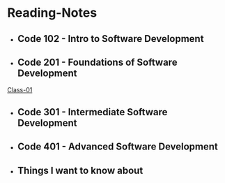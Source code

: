 # Reading-Notes
* ## Code 102 - Intro to Software Development
* ## Code 201 - Foundations of Software Development
[Class-01]('docs/class-01.md')
* ## Code 301 - Intermediate Software Development
* ## Code 401 - Advanced Software Development
* ## Things I want to know about

